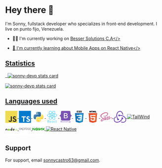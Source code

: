 # Hey there 🤟

I'm Sonny, fullstack developer who specializes in front-end development. I live on punto fijo, Venezuela. 
    
- 👩‍💻 I'm currently working on <a href = "http://bessersolutions.com" target="blank">Besser Solutions C.A</>

- 🧠 I'm currently learning about Mobile Apps on <a href = "https://reactnative.dev/" target="blank">React Native</>

## Statistics

<p>&nbsp;
<img align="center" src="https://github-readme-stats.vercel.app/api?username=sonny-devp&show_icons=true&theme=tokyonight&title_color=ffffff&text_color=ffffff&bg_color=2a2b2d&hide_border=true" alt="sonny-devp stats card" /></p>
<p>
<img align="center" src="https://github-readme-stats.vercel.app/api/top-langs?username=sonny-devp&theme=tokyonight&title_color=ffffff&text_color=ffffff&bg_color=0f0f0f&hide_border=false&layout=compact" alt="sonny-devp stats card" /></p>

## Languages ​​used

<a href="https://developer.mozilla.org/en-US/docs/Web/JavaScript" target="blank">
<img align="center" src="https://raw.githubusercontent.com/devicons/devicon/master/icons/javascript/javascript-original.svg" alt="JavaScript" height="40" width="40" />
</a>
<a href="https://www.typescriptlang.org/" target="blank">
<img align="center" src="https://raw.githubusercontent.com/devicons/devicon/master/icons/typescript/typescript-original.svg" alt="TypeScript" height="40" width="40" />
</a>
<a href="https://www.python.org" target="blank">
<img align="center" src="https://raw.githubusercontent.com/devicons/devicon/master/icons/python/python-original.svg" alt="Python" height="40" width="40" />
</a>
<a href="https://reactjs.org/" target="blank">
<img align="center" src="https://raw.githubusercontent.com/devicons/devicon/master/icons/react/react-original-wordmark.svg" alt="React" height="40" width="40" />
</a>
<a href="https://getbootstrap.com" target="blank">
<img align="center" src="https://raw.githubusercontent.com/devicons/devicon/master/icons/bootstrap/bootstrap-plain-wordmark.svg" alt="Bootstrap" height="40" width="40" />
</a>
<a href="https://www.w3schools.com/css/" target="blank">
<img align="center" src="https://raw.githubusercontent.com/devicons/devicon/master/icons/css3/css3-original-wordmark.svg" alt="Css3" height="40" width="40" />
</a>
<a href="https://www.w3.org/html/" target="blank">
<img align="center" src="https://raw.githubusercontent.com/devicons/devicon/master/icons/html5/html5-original-wordmark.svg" alt="Html5" height="40" width="40" />
</a>
<a href="https://sass-lang.com" target="blank">
<img align="center" src="https://raw.githubusercontent.com/devicons/devicon/master/icons/sass/sass-original.svg" alt="Sass" height="40" width="40" />
</a>
<a href="https://redux.js.org" target="blank">
<img align="center" src="https://raw.githubusercontent.com/devicons/devicon/master/icons/redux/redux-original.svg" alt="Redux" height="40" width="40" />
</a>
<a href="https://tailwindcss.com/" target="blank">
<img align="center" src="https://www.vectorlogo.zone/logos/tailwindcss/tailwindcss-icon.svg" alt="TailWind" height="40" width="40" />
</a>
<a href="https://nodejs.org" target="blank">
<img align="center" src="https://raw.githubusercontent.com/devicons/devicon/master/icons/nodejs/nodejs-original-wordmark.svg" alt="Node.js" height="40" width="40" />
</a>
<a href="https://expressjs.com" target="blank">
<img align="center" src="https://raw.githubusercontent.com/devicons/devicon/master/icons/express/express-original-wordmark.svg" alt="Express" height="40" width="40" />
</a>
<a href="https://www.nginx.com" target="blank">
<img align="center" src="https://raw.githubusercontent.com/devicons/devicon/master/icons/nginx/nginx-original.svg" alt="Nginx" height="40" width="40" />
</a>
<a href="https://reactnative.dev/" target="blank">
<img align="center" src="https://reactnative.dev/img/header_logo.svg" alt="React Native" height="40" width="40" />
</a>

## Support

For support, email sonnycastro63@gmail.com.

